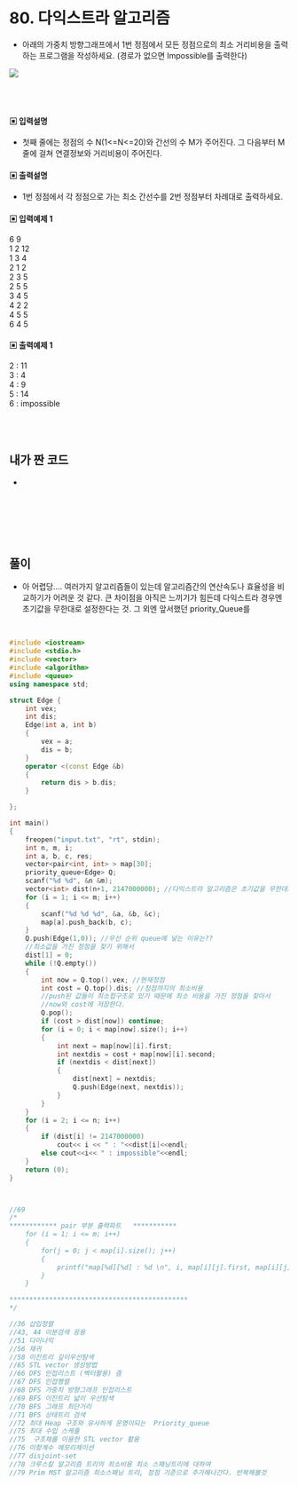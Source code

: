 # 80. 다익스트라 알고리즘

- 아래의 가중치 방향그래프에서 1번 정점에서 모든 정점으로의 최소 거리비용을 출력하는 프로그램을 작성하세요. (경로가 없으면 Impossible를 출력한다)

![](https://github.com/MinsoftK/c-Algorithm_Q/blob/master/img/80.png?raw=true)

<br/>
<br/>

#### ▣ 입력설명

- 첫째 줄에는 정점의 수 N(1<=N<=20)와 간선의 수 M가 주어진다. 그 다음부터 M줄에 걸쳐 연결정보와 거리비용이 주어진다.

#### ▣ 출력설명

- 1번 정점에서 각 정점으로 가는 최소 간선수를 2번 정점부터 차례대로 출력하세요.

#### ▣ 입력예제 1

6 9  
1 2 12  
1 3 4  
2 1 2  
2 3 5  
2 5 5  
3 4 5  
4 2 2  
4 5 5  
6 4 5

#### ▣ 출력예제 1

2 : 11  
3 : 4  
4 : 9  
5 : 14  
6 : impossible

<br/>
<br/>

## 내가 짠 코드

-

<br/>

```c++


```

<br><br>

## 풀이

- 아 어렵당.... 여러가지 알고리즘들이 있는데 알고리즘간의 연산속도나 효율성을 비교하기가 어려운 것 같다. 큰 차이점을 아직은 느끼기가 힘든데 다익스트라 경우엔 초기값을 무한대로 설정한다는 것. 그 외엔 앞서했던 priority_Queue를

<br/>

```c++
#include <iostream>
#include <stdio.h>
#include <vector>
#include <algorithm>
#include <queue>
using namespace std;

struct Edge {
	int vex;
	int dis;
	Edge(int a, int b)
	{
		vex = a;
		dis = b;
	}
	operator <(const Edge &b)
	{
		return dis > b.dis;
	}

};

int main()
{
	freopen("input.txt", "rt", stdin);
	int n, m, i;
	int a, b, c, res;
	vector<pair<int, int> > map[30];
	priority_queue<Edge> Q;
	scanf("%d %d", &n &m);
	vector<int> dist(n+1, 2147000000); //다익스트라 알고리즘은 초기값을 무한대로 설정
	for (i = 1; i <= m; i++)
	{
		scanf("%d %d %d", &a, &b, &c);
		map[a].push_back(b, c);
	}
	Q.push(Edge(1,0)); //우선 순위 queue에 넣는 이유는??
	//최소값을 가진 정점을 찾기 위해서
	dist[1] = 0;
	while (!Q.empty())
	{
		int now = Q.top().vex; //현재정점
		int cost = Q.top().dis; //정점까지의 최소비용
		//push된 값들이 최소힙구조로 있기 때문에 최소 비용을 가진 정점을 찾아서
		//now와 cost에 저장한다.
		Q.pop();
		if (cost > dist[now]) continue;
		for (i = 0; i < map[now].size(); i++)
		{
			int next = map[now][i].first;
			int	nextdis = cost + map[now][i].second;
			if (nextdis < dist[next])
			{
				dist[next] = nextdis;
				Q.push(Edge(next, nextdis));
			}
		}
	}
	for (i = 2; i <= n; i++)
	{
		if (dist[i] != 2147000000)
			cout<< i << " : "<<dist[i]<<endl;
		else cout<<i<< " : impossible"<<endl;
	}
	return (0);
}



//69
/*
************ pair 부분 출력파트   ***********
 	for (i = 1; i <= m; i++)
	{
		for(j = 0; j < map[i].size(); j++)
		{
			printf("map[%d][%d] : %d \n", i, map[i][j].first, map[i][j].second);
		}
	}

*********************************************
*/

//36 삽입정렬
//43, 44 이분검색 응용
//51 다이나믹
//56 재귀
//58 이진트리 깊이우선탐색
//65 STL vector 생성방법
//66 DFS 인접리스트 (벡터활용) 즘
//67 DFS 인접행렬
//68 DFS 가중치 방향그래프 인접리스트
//69 BFS 이진트리 넓이 우선탐색
//70 BFS 그래프 최단거리
//71 BFS 상태트리 검색
//72 최대 Heap 구조와 유사하게 운영이되는  Priority_queue
//75 최대 수입 스케쥴
//75  구조체를 이용한 STL vector 활용
//76 이항계수 메모리제이션
//77 disjoint-set
//78 크루스칼 알고리즘 트리의 최소비용 최소 스패닝트리에 대하여
//79 Prim MST 알고리즘 최소스패닝 트리, 정점 기준으로 추가해나간다. 반복해볼것

```
